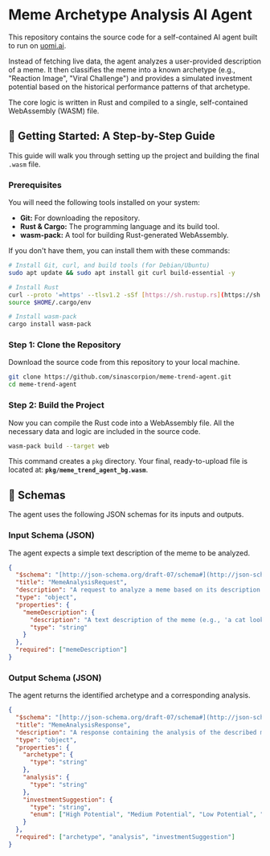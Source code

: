 # Meme Archetype Analysis AI Agent

This repository contains the source code for a self-contained AI agent built to run on [uomi.ai](https://uomi.ai/).

Instead of fetching live data, the agent analyzes a user-provided description of a meme. It then classifies the meme into a known archetype (e.g., "Reaction Image", "Viral Challenge") and provides a simulated investment potential based on the historical performance patterns of that archetype.

The core logic is written in Rust and compiled to a single, self-contained WebAssembly (WASM) file.

## 🚀 Getting Started: A Step-by-Step Guide

This guide will walk you through setting up the project and building the final `.wasm` file.

### Prerequisites

You will need the following tools installed on your system:

* **Git:** For downloading the repository.
* **Rust & Cargo:** The programming language and its build tool.
* **wasm-pack:** A tool for building Rust-generated WebAssembly.

If you don't have them, you can install them with these commands:

```bash
# Install Git, curl, and build tools (for Debian/Ubuntu)
sudo apt update && sudo apt install git curl build-essential -y

# Install Rust
curl --proto '=https' --tlsv1.2 -sSf [https://sh.rustup.rs](https://sh.rustup.rs) | sh
source $HOME/.cargo/env

# Install wasm-pack
cargo install wasm-pack
```

### Step 1: Clone the Repository

Download the source code from this repository to your local machine.

```bash
git clone https://github.com/sinascorpion/meme-trend-agent.git
cd meme-trend-agent
```

### Step 2: Build the Project

Now you can compile the Rust code into a WebAssembly file. All the necessary data and logic are included in the source code.

```bash
wasm-pack build --target web
```

This command creates a `pkg` directory. Your final, ready-to-upload file is located at: **`pkg/meme_trend_agent_bg.wasm`**.

## 📝 Schemas

The agent uses the following JSON schemas for its inputs and outputs.

### Input Schema (JSON)

The agent expects a simple text description of the meme to be analyzed.

```json
{
  "$schema": "[http://json-schema.org/draft-07/schema#](http://json-schema.org/draft-07/schema#)",
  "title": "MemeAnalysisRequest",
  "description": "A request to analyze a meme based on its description.",
  "type": "object",
  "properties": {
    "memeDescription": {
      "description": "A text description of the meme (e.g., 'a cat looking surprised', 'someone dancing to a popular song').",
      "type": "string"
    }
  },
  "required": ["memeDescription"]
}
```

### Output Schema (JSON)

The agent returns the identified archetype and a corresponding analysis.

```json
{
  "$schema": "[http://json-schema.org/draft-07/schema#](http://json-schema.org/draft-07/schema#)",
  "title": "MemeAnalysisResponse",
  "description": "A response containing the analysis of the described meme.",
  "type": "object",
  "properties": {
    "archetype": {
      "type": "string"
    },
    "analysis": {
      "type": "string"
    },
    "investmentSuggestion": {
      "type": "string",
      "enum": ["High Potential", "Medium Potential", "Low Potential", "Speculative"]
    }
  },
  "required": ["archetype", "analysis", "investmentSuggestion"]
}
